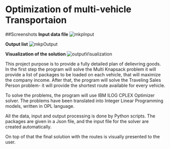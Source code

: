 # Optimization of multi-vehicle Transportaion

##Screenshots
**Input data file**
![mkpInput](https://user-images.githubusercontent.com/58071878/141596470-f3d5ef1b-dc2b-48ed-b341-089dc26899ad.png)

**Output list**
![mkpOutput](https://user-images.githubusercontent.com/58071878/141596524-dfaacea1-a6d6-4f1b-b508-7e2cdccb2be1.png)

**Visualization of the solution**
![outputVisualization](https://user-images.githubusercontent.com/58071878/141596539-2e67c453-6706-4eed-a4cb-bbc0c1f6d306.png)


This project purpose is to provide a fully detailed plan of delievring goods.
In the first step the program will solve the Multi Knapsack problem
  it will provide a list of packages to be loaded on each vehicle, that will maximize the company income.
After that, the program will solve the Traveling Sales Person problem-
  it will provide the shortest route available for every vehicle.

To solve the problems, the program will use IBM ILOG CPLEX Optimizer solver.
The problems have been translated into Integer Linear Programming models, written in OPL language.

All the data, input and output processing is done by Python scripts.
The packages are given in a Json file, and the input file for the solver are created automatically.

On top of that the final solution with the routes is visually presented to the user.
